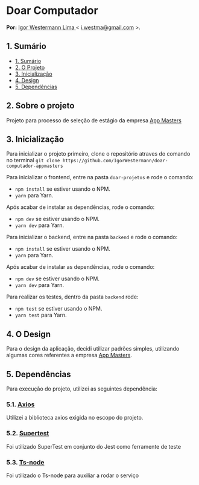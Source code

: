 # Doar Computador

**Por:** [Igor Westermann Lima ](https://github.com/IgorWestermann) < i.westma@gmail.com >. 

## 1. Sumário

- [1. Sumário](#1-sumário)
- [2. O Projeto](#2-sobre-o-projeto)
- [3. Inicialização](#3-inicialização)
- [4. Design](#4-o-design)
- [5. Dependências](#5-dependências)

## 2. Sobre o projeto
Projeto para processo de seleção de estágio da empresa [App Masters](https://appmasters.io/en/)


## 3. Inicialização

Para inicializar o projeto primeiro, clone o repositório atraves do comando no terminal 
`git clone https://github.com/IgorWestermann/doar-computador-appmasters`

Para inicializar o frontend, entre na pasta `doar-projetos` e rode o comando:
   - `npm install` se estiver usando o NPM.
   - `yarn` para Yarn.
   
Após acabar de instalar as dependências, rode o comando:
   - `npm dev` se estiver usando o NPM.
   - `yarn dev` para Yarn.

Para inicializar o backend, entre na pasta `backend` e rode o comando:
   - `npm install` se estiver usando o NPM.
   - `yarn` para Yarn.
   
Após acabar de instalar as dependências, rode o comando:
   - `npm dev` se estiver usando o NPM.
   - `yarn dev` para Yarn.

Para realizar os testes, dentro da pasta `backend` rode:
   - `npm test` se estiver usando o NPM.
   - `yarn test` para Yarn.

## 4. O Design

Para o design da aplicação, decidi utilizar padrões simples, utilizando algumas cores referentes a empresa [App Masters](https://appmasters.io/en/).

## 5. Dependências 

Para execução do projeto, utilizei as seguintes dependência: 

### 5.1. [Axios](https://axios-http.com/ptbr/docs/intro)
Utilizei a biblioteca axios exigida no escopo do projeto.
### 5.2. [Supertest](https://www.npmjs.com/package/supertest)
Foi utilizado SuperTest em conjunto do Jest como ferramente de teste
### 5.3. [Ts-node](https://www.npmjs.com/package/ts-node#overview)
Foi utilizado o Ts-node para auxiliar a rodar o serviço


